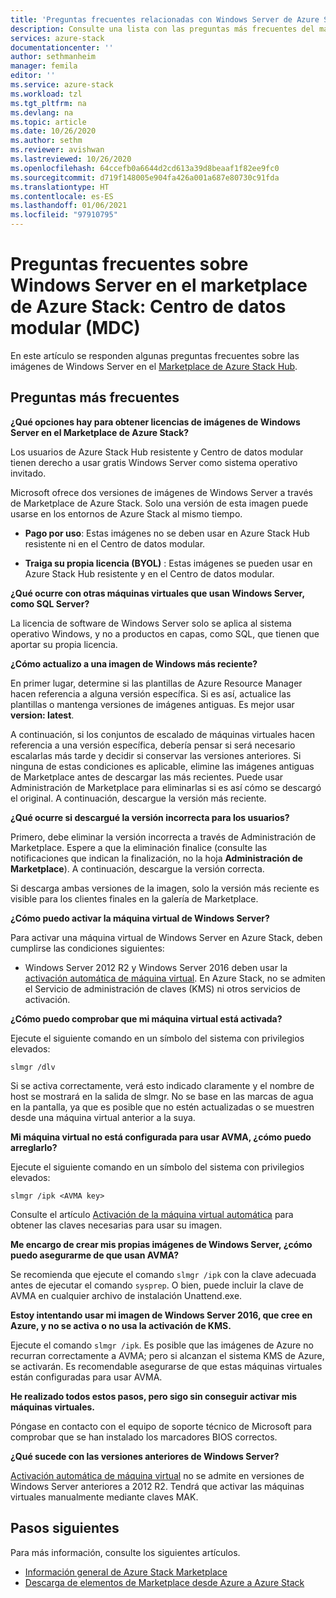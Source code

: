 ```yaml
---
title: 'Preguntas frecuentes relacionadas con Windows Server de Azure Stack: MDC | Microsoft Docs'
description: Consulte una lista con las preguntas más frecuentes del marketplace de Azure Stack para Windows Server cuando lo opere un Centro de datos modular (MDC).
services: azure-stack
documentationcenter: ''
author: sethmanheim
manager: femila
editor: ''
ms.service: azure-stack
ms.workload: tzl
ms.tgt_pltfrm: na
ms.devlang: na
ms.topic: article
ms.date: 10/26/2020
ms.author: sethm
ms.reviewer: avishwan
ms.lastreviewed: 10/26/2020
ms.openlocfilehash: 64ccefb0a6644d2cd613a39d8beaaf1f82ee9fc0
ms.sourcegitcommit: d719f148005e904fa426a001a687e80730c91fda
ms.translationtype: HT
ms.contentlocale: es-ES
ms.lasthandoff: 01/06/2021
ms.locfileid: "97910795"
---
```

# <a name="windows-server-in-azure-stack-marketplace-faq---modular-data-center-mdc"></a>Preguntas frecuentes sobre Windows Server en el marketplace de Azure Stack: Centro de datos modular (MDC)

En este artículo se responden algunas preguntas frecuentes sobre las imágenes de Windows Server en el [Marketplace de Azure Stack Hub](../../operator/azure-stack-marketplace.md).

## <a name="faqs"></a>Preguntas más frecuentes

**¿Qué opciones hay para obtener licencias de imágenes de Windows Server en el Marketplace de Azure Stack?**

Los usuarios de Azure Stack Hub resistente y Centro de datos modular tienen derecho a usar gratis Windows Server como sistema operativo invitado.

Microsoft ofrece dos versiones de imágenes de Windows Server a través de Marketplace de Azure Stack. Solo una versión de esta imagen puede usarse en los entornos de Azure Stack al mismo tiempo.

- **Pago por uso**: Estas imágenes no se deben usar en Azure Stack Hub resistente ni en el Centro de datos modular.

- **Traiga su propia licencia (BYOL)** : Estas imágenes se pueden usar en Azure Stack Hub resistente y en el Centro de datos modular.

**¿Qué ocurre con otras máquinas virtuales que usan Windows Server, como SQL Server?**

La licencia de software de Windows Server solo se aplica al sistema operativo Windows, y no a productos en capas, como SQL, que tienen que aportar su propia licencia.

**¿Cómo actualizo a una imagen de Windows más reciente?**

En primer lugar, determine si las plantillas de Azure Resource Manager hacen referencia a alguna versión específica. Si es así, actualice las plantillas o mantenga versiones de imágenes antiguas. Es mejor usar **version: latest**.

A continuación, si los conjuntos de escalado de máquinas virtuales hacen referencia a una versión específica, debería pensar si será necesario escalarlas más tarde y decidir si conservar las versiones anteriores. Si ninguna de estas condiciones es aplicable, elimine las imágenes antiguas de Marketplace antes de descargar las más recientes. Puede usar Administración de Marketplace para eliminarlas si es así cómo se descargó el original. A continuación, descargue la versión más reciente.

**¿Qué ocurre si descargué la versión incorrecta para los usuarios?**

Primero, debe eliminar la versión incorrecta a través de Administración de Marketplace. Espere a que la eliminación finalice (consulte las notificaciones que indican la finalización, no la hoja **Administración de Marketplace**). A continuación, descargue la versión correcta.

Si descarga ambas versiones de la imagen, solo la versión más reciente es visible para los clientes finales en la galería de Marketplace.

**¿Cómo puedo activar la máquina virtual de Windows Server?**

Para activar una máquina virtual de Windows Server en Azure Stack, deben cumplirse las condiciones siguientes:

- Windows Server 2012 R2 y Windows Server 2016 deben usar la [activación automática de máquina virtual](/previous-versions/windows/it-pro/windows-server-2012-R2-and-2012/dn303421(v=ws.11)). En Azure Stack, no se admiten el Servicio de administración de claves (KMS) ni otros servicios de activación.

**¿Cómo puedo comprobar que mi máquina virtual está activada?**

Ejecute el siguiente comando en un símbolo del sistema con privilegios elevados:

```shell
slmgr /dlv
```

Si se activa correctamente, verá esto indicado claramente y el nombre de host se mostrará en la salida de slmgr. No se base en las marcas de agua en la pantalla, ya que es posible que no estén actualizadas o se muestren desde una máquina virtual anterior a la suya.

**Mi máquina virtual no está configurada para usar AVMA, ¿cómo puedo arreglarlo?**

Ejecute el siguiente comando en un símbolo del sistema con privilegios elevados:

```shell
slmgr /ipk <AVMA key>
```

Consulte el artículo [Activación de la máquina virtual automática](/previous-versions/windows/it-pro/windows-server-2012-R2-and-2012/dn303421(v=ws.11)) para obtener las claves necesarias para usar su imagen.

**Me encargo de crear mis propias imágenes de Windows Server, ¿cómo puedo asegurarme de que usan AVMA?**

Se recomienda que ejecute el comando `slmgr /ipk` con la clave adecuada antes de ejecutar el comando `sysprep`. O bien, puede incluir la clave de AVMA en cualquier archivo de instalación Unattend.exe.

**Estoy intentando usar mi imagen de Windows Server 2016, que cree en Azure, y no se activa o no usa la activación de KMS.**

Ejecute el comando `slmgr /ipk`. Es posible que las imágenes de Azure no recurran correctamente a AVMA; pero si alcanzan el sistema KMS de Azure, se activarán. Es recomendable asegurarse de que estas máquinas virtuales están configuradas para usar AVMA.

**He realizado todos estos pasos, pero sigo sin conseguir activar mis máquinas virtuales.**

Póngase en contacto con el equipo de soporte técnico de Microsoft para comprobar que se han instalado los marcadores BIOS correctos.

**¿Qué sucede con las versiones anteriores de Windows Server?**

[Activación automática de máquina virtual](/previous-versions/windows/it-pro/windows-server-2012-R2-and-2012/dn303421(v=ws.11)) no se admite en versiones de Windows Server anteriores a 2012 R2. Tendrá que activar las máquinas virtuales manualmente mediante claves MAK.

## <a name="next-steps"></a>Pasos siguientes

Para más información, consulte los siguientes artículos.

- [Información general de Azure Stack Marketplace](../../operator/azure-stack-marketplace.md)
- [Descarga de elementos de Marketplace desde Azure a Azure Stack](azure-stack-download-azure-marketplace-item-tca.md)
